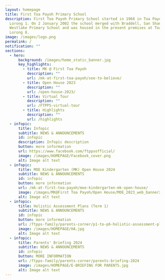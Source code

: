 ```yaml
---
layout: homepage
title: First Toa Payoh Primary School
description: First Toa Payoh Primary School started in 1968 in Toa Payoh ,
  Lorong 1. On 2 January 2002 the school merged with Braddell, San Shan and
  Westlake Primary School and was housed in the present premises at Toa Payoh
  Lorong 8.
image: /images/logo.png
permalink: /
notification: ""
sections:
  - hero:
      background: /images/home_static_banner.jpg
      key_highlights:
        - title: MK @ First Toa Payoh
          description: ""
          url: /mk-at-first-toa-payoh/see-to-believe/
        - title: Open House 2023
          description: ""
          url: /open-house-2023/
        - title: Virtual Tour
          description: ""
          url: /FTPPS-virtual-tour
        - title: Highlights
          description: ""
          url: /highlights
  - infopic:
      title: Infopic
      subtitle: NEWS & ANNOUNCEMENTS
      id: infopic
      description: Infopic description
      button: more information
      url: https://www.facebook.com/ftppsofficial/
      image: /images/HOMEPAGE/Facebook_cover.png
      alt: Image alt text
  - infopic:
      title: MOE Kindergarten (MK) Open House 2024
      subtitle: NEWS & ANNOUNCEMENTS
      id: infopic
      button: more information
      url: /mk-at-first-toa-payoh/moe-kindergarten-mk-open-house/
      image: /images/MK@First Toa Payoh/Open House/MOE_2023_web_banner2_02.jpg
      alt: Image alt text
  - infopic:
      title: Holistic Assessment Plans (Term 1)
      subtitle: NEWS & ANNOUNCEMENTS
      id: infopic
      button: more information
      url: /ftpps-family/parents-corner/p1-to-p6-holistic-assessment-plans/
      image: /images/HOMEPAGE/HA.jpg
      alt: Image alt text
  - infopic:
      title: Parents' Briefing 2024
      subtitle: NEWS & ANNOUNCEMENTS
      id: infopic
      button: MORE INFORMATION
      url: /ftpps-family/parents-corner/parents-briefing-2024
      image: /images/HOMEPAGE/E-BRIEFING FOR PARENTS.jpg
      alt: Image alt text
---
```

